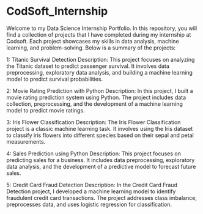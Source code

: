 # CodSoft_Internship
Welcome to my Data Science Internship Portfolio. In this repository, you will find a collection of projects that I have completed during my internship at Codsoft. Each project showcases my skills in data analysis, machine learning, and problem-solving. Below is a summary of the projects:

1:  Titanic Survival Detection Description: This project focuses on analyzing the Titanic dataset to predict passenger survival. It involves data preprocessing, exploratory data analysis, and building a machine learning model to predict survival probabilities.

2:  Movie Rating Prediction with Python Description: In this project, I built a movie rating prediction system using Python. The project includes data collection, preprocessing, and the development of a machine learning model to predict movie ratings.

3:  Iris Flower Classification Description: The Iris Flower Classification project is a classic machine learning task. It involves using the Iris dataset to classify iris flowers into different species based on their sepal and petal measurements.

4:  Sales Prediction using Python Description: This project focuses on predicting sales for a business. It includes data preprocessing, exploratory data analysis, and the development of a predictive model to forecast future sales.

5:  Credit Card Fraud Detection Description: In the Credit Card Fraud Detection project, I developed a machine learning model to identify fraudulent credit card transactions. The project addresses class imbalance, preprocesses data, and uses logistic regression for classification.
